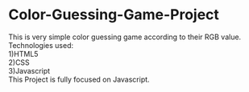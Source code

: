 # Color-Guessing-Game-Project                                                                                                                    
This is very simple color guessing game according to their RGB value.                                                                                       
Technologies used:                                                                                                                                                 
                  1)HTML5                                                                                                                                           
                  2)CSS                                                                                                                                    
                  3)Javascript                                                                                                                                                    
This Project is fully focused on Javascript.
